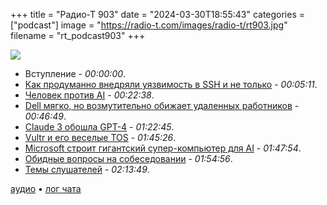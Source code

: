 +++
title = "Радио-Т 903"
date = "2024-03-30T18:55:43"
categories = ["podcast"]
image = "https://radio-t.com/images/radio-t/rt903.jpg"
filename = "rt_podcast903"
+++

![](https://radio-t.com/images/radio-t/rt903.jpg)

- Вступление - *00:00:00*.
- [Как продуманно внедряли уязвимость в SSH и не только](https://arstechnica.com/security/2024/03/backdoor-found-in-widely-used-linux-utility-breaks-encrypted-ssh-connections/) - *00:05:11*.
- [Человек против AI](https://daniel.haxx.se/blog/2024/01/02/) - *00:22:38*.
- [Dell мягко, но возмутительно обижает удаленных работников](https://arstechnica.com/information-technology/2024/03/dell-tells-remote-workers-that-they-wont-be-eligible-for-promotion/) - *00:46:49*.
- [Claude 3 обошла GPT-4](https://arstechnica.com/information-technology/2024/03/the-king-is-dead-claude-3-surpasses-gpt-4-on-chatbot-arena-for-the-first-time/) - *01:22:45*.
- [Vultr и его веселые TOS](https://www.theregister.com/2024/03/28/vultr_content_controversy/) - *01:45:26*.
- [Microsoft строит гигантский супер-компьютер для AI](https://gizmodo.com/microsoft-building-stargate-transport-openai-future-1851375210) - *01:47:54*.
- [Обидные вопросы на собеседовании](https://www.blobstreaming.org/im-a-developer-not-a-compiler/) - *01:54:56*.
- [Темы слушателей](https://radio-t.com/p/2024/03/26/prep-903/) - *02:13:49*.

[аудио](https://cdn.radio-t.com/rt_podcast903.mp3) • [лог чата](https://chat.radio-t.com/logs/radio-t-903.html)
<audio src="https://cdn.radio-t.com/rt_podcast903.mp3" preload="none"></audio>
